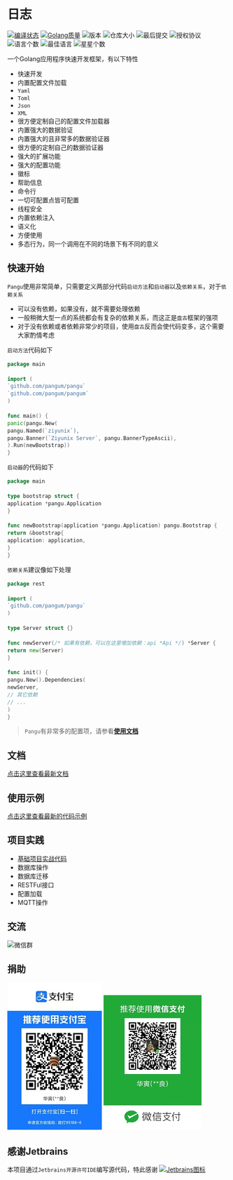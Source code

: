 # 日志
[![编译状态](https://github.ruijc.com:20443/api/badges/pangum/pangu/status.svg)](https://github.ruijc.com:20443/pangum/pangu)
[![Golang质量](https://goreportcard.com/badge/github.com/pangum/pangu)](https://goreportcard.com/report/github.com/pangum/pangu)
![版本](https://img.shields.io/github/go-mod/go-version/pangum/pangu)
![仓库大小](https://img.shields.io/github/repo-size/pangum/pangu)
![最后提交](https://img.shields.io/github/last-commit/pangum/pangu)
![授权协议](https://img.shields.io/github/license/pangum/pangu)
![语言个数](https://img.shields.io/github/languages/count/pangum/pangu)
![最佳语言](https://img.shields.io/github/languages/top/pangum/pangu)
![星星个数](https://img.shields.io/github/stars/pangum/pangu?style=social)

一个Golang应用程序快速开发框架，有以下特性

- 快速开发
- 内置配置文件加载
- `Yaml`
- `Toml`
- `Json`
- `XML`
- 很方便定制自己的配置文件加载器
- 内置强大的数据验证
- 内置强大的且非常多的数据验证器
- 很方便的定制自己的数据验证器
- 强大的扩展功能
- 强大的配置功能
- 徽标
- 帮助信息
- 命令行
- 一切可配置点皆可配置
- 线程安全
- 内置依赖注入
- 语义化
- 方便使用
- 多态行为，同一个调用在不同的场景下有不同的意义

## 快速开始

`Pangu`使用非常简单，只需要定义两部分代码`启动方法`和`启动器`以及`依赖关系`，对于`依赖关系`

- 可以没有依赖，如果没有，就不需要处理依赖
- 一般稍微大型一点的系统都会有复杂的依赖关系，而这正是`盘古`框架的强项
- 对于没有依赖或者依赖非常少的项目，使用`盘古`反而会使代码变多，这个需要大家酌情考虑

`启动方法`代码如下

```go
package main

import (
`github.com/pangum/pangu`
`github.com/pangum/pangum`
)

func main() {
panic(pangu.New(
pangu.Named(`ziyunix`),
pangu.Banner(`Ziyunix Server`, pangu.BannerTypeAscii),
).Run(newBootstrap))
}
```

`启动器`的代码如下

```go
package main

type bootstrap struct {
application *pangu.Application
}

func newBootstrap(application *pangu.Application) pangu.Bootstrap {
return &bootstrap{
application: application,
}
}
```

`依赖关系`建议像如下处理

```go
package rest

import (
`github.com/pangum/pangu`
)

type Server struct {}

func newServer(/* 如果有依赖，可以在这里增加依赖：api *Api */) *Server {
return new(Server)
}

func init() {
pangu.New().Dependencies(
newServer,
// 其它依赖
// ...
)
}
```

> `Pangu`有非常多的配置项，请参看[**使用文档**](https://pangu.pangum.tech)

## 文档

[点击这里查看最新文档](https://pangu.pangum.tech)

## 使用示例

[点击这里查看最新的代码示例](example)

## 项目实践

- [基础项目实战代码](https://github.com/pangum/example)
- 数据库操作
- 数据库迁移
- RESTFul接口
- 配置加载
- MQTT操作

## 交流

![微信群](doc/.vuepress/public/communication/wxwork.jpg)

## 捐助

![支持宝](https://github.com/storezhang/donate/raw/master/alipay-small.jpg)
![微信](https://github.com/storezhang/donate/raw/master/weipay-small.jpg)

## 感谢Jetbrains

本项目通过`Jetbrains开源许可IDE`编写源代码，特此感谢
[![Jetbrains图标](https://resources.jetbrains.com/storage/products/company/brand/logos/jb_beam.png)](https://www.jetbrains.com/?from=pangum/grpc)
